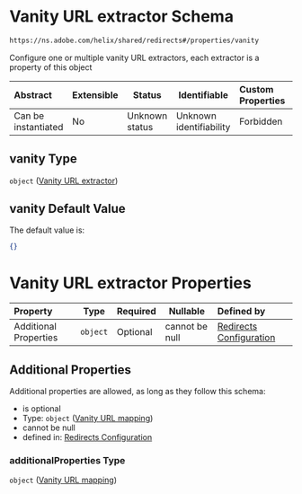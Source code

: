 # Vanity URL extractor Schema

```txt
https://ns.adobe.com/helix/shared/redirects#/properties/vanity
```

Configure one or multiple vanity URL extractors, each extractor is a property of this object


| Abstract            | Extensible | Status         | Identifiable            | Custom Properties | Additional Properties | Access Restrictions | Defined In                                                              |
| :------------------ | ---------- | -------------- | ----------------------- | :---------------- | --------------------- | ------------------- | ----------------------------------------------------------------------- |
| Can be instantiated | No         | Unknown status | Unknown identifiability | Forbidden         | Allowed               | none                | [redirects.schema.json\*](redirects.schema.json "open original schema") |

## vanity Type

`object` ([Vanity URL extractor](redirects-properties-vanity-url-extractor.md))

## vanity Default Value

The default value is:

```json
{}
```

# Vanity URL extractor Properties

| Property              | Type     | Required | Nullable       | Defined by                                                                                                                                                                         |
| :-------------------- | -------- | -------- | -------------- | :--------------------------------------------------------------------------------------------------------------------------------------------------------------------------------- |
| Additional Properties | `object` | Optional | cannot be null | [Redirects Configuration](redirects-properties-vanity-url-extractor-vanity-url-mapping.md "https&#x3A;//ns.adobe.com/helix/shared/vanity#/properties/vanity/additionalProperties") |

## Additional Properties

Additional properties are allowed, as long as they follow this schema:




-   is optional
-   Type: `object` ([Vanity URL mapping](redirects-properties-vanity-url-extractor-vanity-url-mapping.md))
-   cannot be null
-   defined in: [Redirects Configuration](redirects-properties-vanity-url-extractor-vanity-url-mapping.md "https&#x3A;//ns.adobe.com/helix/shared/vanity#/properties/vanity/additionalProperties")

### additionalProperties Type

`object` ([Vanity URL mapping](redirects-properties-vanity-url-extractor-vanity-url-mapping.md))
